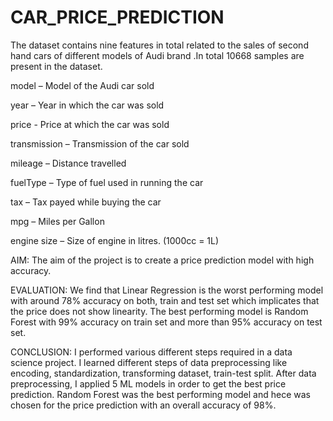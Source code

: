 # CAR_PRICE_PREDICTION
The dataset contains nine features in total related to the sales of second hand cars of different models of Audi brand .In total 10668 samples are present in the dataset.

model – Model of the Audi car sold

year – Year in which the car was sold

price -  Price at which the car was sold

transmission – Transmission of the car sold

mileage – Distance travelled

fuelType – Type of fuel used in running the car

tax – Tax payed while buying the car

mpg – Miles per Gallon

engine size – Size of engine in litres. (1000cc = 1L)

AIM:
The aim of the project is to create a price prediction model with high accuracy.

EVALUATION:
We find that Linear Regression is the worst performing model with around 78% accuracy on both, train and test set which implicates that the price does not show linearity.
The best performing model is Random Forest with 99% accuracy on train set and more than 95% accuracy on test set.

CONCLUSION:
I performed various different steps required in a data science project. I learned different steps of data preprocessing like encoding, standardization, transforming dataset, train-test split.
After data preprocessing, I applied 5 ML models in order to get the best price prediction. Random Forest was the best performing model and hece was chosen for the price prediction with an overall accuracy of 98%.
